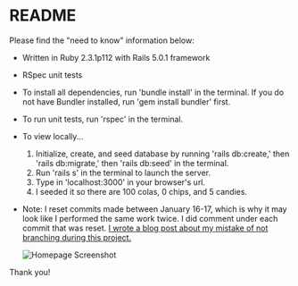 # README

Please find the "need to know" information below:

* Written in Ruby 2.3.1p112 with Rails 5.0.1 framework

* RSpec unit tests

* To install all dependencies, run 'bundle install' in the terminal. If you do not have Bundler installed, run 'gem install bundler' first.

* To run unit tests, run 'rspec' in the terminal.

* To view locally...
  1. Initialize, create, and seed database by running 'rails db:create,' then 'rails db:migrate,' then 'rails db:seed' in the terminal.
  2. Run 'rails s' in the terminal to launch the server.
  3. Type in 'localhost:3000' in your browser's url.
  4. I seeded it so there are 100 colas, 0 chips, and 5 candies.

* Note: I reset commits made between January 16-17, which is why it may look like I performed the same work twice. I did comment under each commit that was reset. [I wrote a blog post about my mistake of not branching during this project.](https://medium.com/@alxsanborn/source-control-in-github-f8610fd306f3#.p51dmopih)

  ![Homepage Screenshot](http://i64.tinypic.com/2uy52jt.png)

Thank you!

